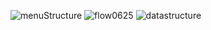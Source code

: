 ![menuStructure](https://github.com/ckm45/jspGit/assets/91362374/cd9486c1-0d39-4d95-9773-38129072ffac)
![flow0625](https://github.com/ckm45/jspGit/assets/91362374/22dc5fa7-4026-4c02-8a14-19fce1731ce6)
![datastructure](https://github.com/ckm45/jspGit/assets/91362374/60bc9014-c49f-495c-b29e-36aecee5982b)
